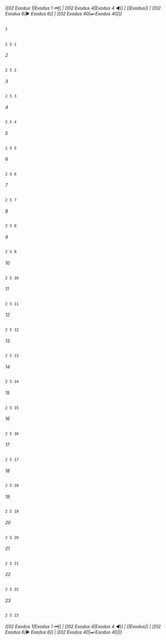 
###### [[02 Exodus 1|Exodus 1 ⏮]] | [[02 Exodus 4|Exodus 4 ◀]] | [[Exodus]] | [[02 Exodus 6|▶ Exodus 6]] | [[02 Exodus 40|⏭ Exodus 40|]]

###### 1
``` verse
2 5 1 
```
###### 2
``` verse
2 5 2 
```
###### 3
``` verse
2 5 3 
```
###### 4
``` verse
2 5 4 
```
###### 5
``` verse
2 5 5 
```
###### 6
``` verse
2 5 6 
```
###### 7
``` verse
2 5 7 
```
###### 8
``` verse
2 5 8 
```
###### 9
``` verse
2 5 9 
```
###### 10
``` verse
2 5 10 
```
###### 11
``` verse
2 5 11 
```
###### 12
``` verse
2 5 12 
```
###### 13
``` verse
2 5 13 
```
###### 14
``` verse
2 5 14 
```
###### 15
``` verse
2 5 15 
```
###### 16
``` verse
2 5 16 
```
###### 17
``` verse
2 5 17 
```
###### 18
``` verse
2 5 18 
```
###### 19
``` verse
2 5 19 
```
###### 20
``` verse
2 5 20 
```
###### 21
``` verse
2 5 21 
```
###### 22
``` verse
2 5 22 
```
###### 23
``` verse
2 5 23 
```

###### [[02 Exodus 1|Exodus 1 ⏮]] | [[02 Exodus 4|Exodus 4 ◀]] | [[Exodus]] | [[02 Exodus 6|▶ Exodus 6]] | [[02 Exodus 40|⏭ Exodus 40|]]

